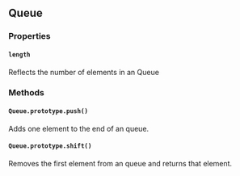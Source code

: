 ## Queue

### Properties

#### `length`

Reflects the number of elements in an Queue

### Methods

#### `Queue.prototype.push()`

Adds one element to the end of an queue.

#### `Queue.prototype.shift()`

Removes the first element from an queue and returns that element.

